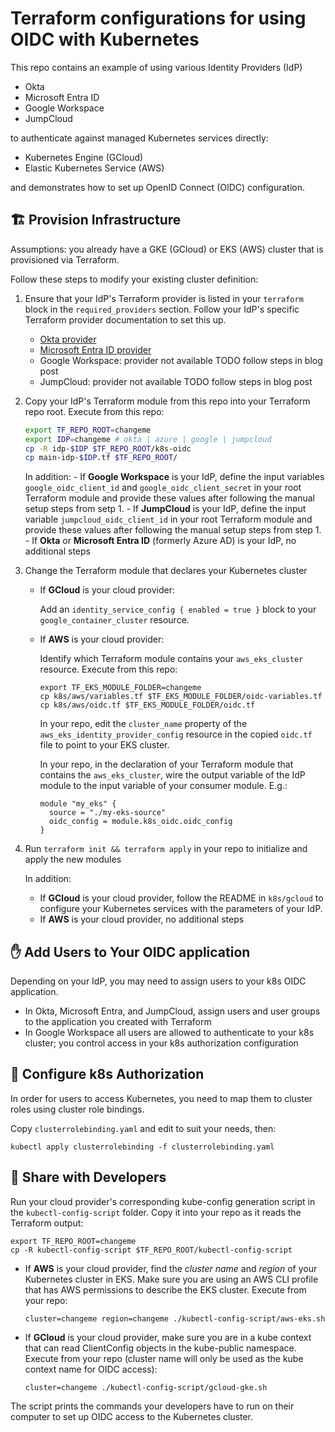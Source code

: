 # Terraform configurations for using OIDC with Kubernetes

This repo contains an example of using various Identity Providers (IdP)

- Okta
- Microsoft Entra ID
- Google Workspace
- JumpCloud

to authenticate against managed Kubernetes services directly:

- Kubernetes Engine (GCloud)
- Elastic Kubernetes Service (AWS)

and demonstrates how to set up OpenID Connect (OIDC) configuration.

## 🏗️ Provision Infrastructure

Assumptions: you already have a GKE (GCloud) or EKS (AWS) cluster that is provisioned via Terraform.

Follow these steps to modify your existing cluster definition:

1. Ensure that your IdP's Terraform provider is listed in your `terraform` block in the `required_providers` section. Follow your IdP's specific Terraform provider documentation to set this up.

   - [Okta provider](https://registry.terraform.io/providers/okta/okta/latest/docs)
   - [Microsoft Entra ID provider](https://registry.terraform.io/providers/hashicorp/azuread/latest/docs)
   - Google Workspace: provider not available TODO follow steps in blog post
   - JumpCloud: provider not available TODO follow steps in blog post

2. Copy your IdP's Terraform module from this repo into your Terraform repo root. Execute from this repo:

   ```sh
   export TF_REPO_ROOT=changeme
   export IDP=changeme # okta | azure | google | jumpcloud
   cp -R idp-$IDP $TF_REPO_ROOT/k8s-oidc
   cp main-idp-$IDP.tf $TF_REPO_ROOT/
   ```

   In addition: - If **Google Workspace** is your IdP, define the input variables `google_oidc_client_id` and `google_oidc_client_secret` in your root Terraform module and provide these values after following the manual setup steps from setp 1. - If **JumpCloud** is your IdP, define the input variable `jumpcloud_oidc_client_id` in your root Terraform module and provide these values after following the manual setup steps from step 1. - If **Okta** or **Microsoft Entra ID** (formerly Azure AD) is your IdP, no additional steps

3. Change the Terraform module that declares your Kubernetes cluster

   - If **GCloud** is your cloud provider:

     Add an `identity_service_config { enabled = true }` block to your `google_container_cluster` resource.

   - If **AWS** is your cloud provider:

     Identify which Terraform module contains your `aws_eks_cluster` resource. Execute from this repo:

     ```
     export TF_EKS_MODULE_FOLDER=changeme
     cp k8s/aws/variables.tf $TF_EKS_MODULE_FOLDER/oidc-variables.tf
     cp k8s/aws/oidc.tf $TF_EKS_MODULE_FOLDER/oidc.tf
     ```

     In your repo, edit the `cluster_name` property of the `aws_eks_identity_provider_config` resource in the copied `oidc.tf` file to point to your EKS cluster.

     In your repo, in the declaration of your Terraform module that contains the `aws_eks_cluster`, wire the output variable of the IdP module to the input variable of your consumer module. E.g.:

     ```
     module "my_eks" {
       source = "./my-eks-source"
       oidc_config = module.k8s_oidc.oidc_config
     }
     ```

4. Run `terraform init && terraform apply` in your repo to initialize and apply the new modules

   In addition:

   - If **GCloud** is your cloud provider, follow the README in `k8s/gcloud` to configure your Kubernetes services with the parameters of your IdP.
   - If **AWS** is your cloud provider, no additional steps

## ✋ Add Users to Your OIDC application

Depending on your IdP, you may need to assign users to your k8s OIDC application.

- In Okta, Microsoft Entra, and JumpCloud, assign users and user groups to the application you created with Terraform
- In Google Workspace all users are allowed to authenticate to your k8s cluster; you control access in your k8s authorization configuration

## 🛂 Configure k8s Authorization

In order for users to access Kubernetes, you need to map them to cluster roles using cluster role bindings.

Copy `clusterrolebinding.yaml` and edit to suit your needs, then:

```
kubectl apply clusterrolebinding -f clusterrolebinding.yaml
```

## 💝 Share with Developers

Run your cloud provider's corresponding kube-config generation script in the `kubectl-config-script` folder. Copy it into your repo as it reads the Terraform output:

```
export TF_REPO_ROOT=changeme
cp -R kubectl-config-script $TF_REPO_ROOT/kubectl-config-script
```

- If **AWS** is your cloud provider, find the _cluster name_ and _region_ of your Kubernetes cluster in EKS. Make sure you are using an AWS CLI profile that has AWS permissions to describe the EKS cluster. Execute from your repo:

  ```
  cluster=changeme region=changeme ./kubectl-config-script/aws-eks.sh
  ```

- If **GCloud** is your cloud provider, make sure you are in a kube context that can read ClientConfig objects in the kube-public namespace. Execute from your repo (cluster name will only be used as the kube context name for OIDC access):

  ```
  cluster=changeme ./kubectl-config-script/gcloud-gke.sh
  ```

The script prints the commands your developers have to run on their computer to set up OIDC access to the Kubernetes cluster.
